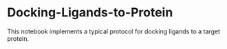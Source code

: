 # Docking-Ligands-to-Protein
This notebook implements a typical protocol for docking ligands to a target protein. 

